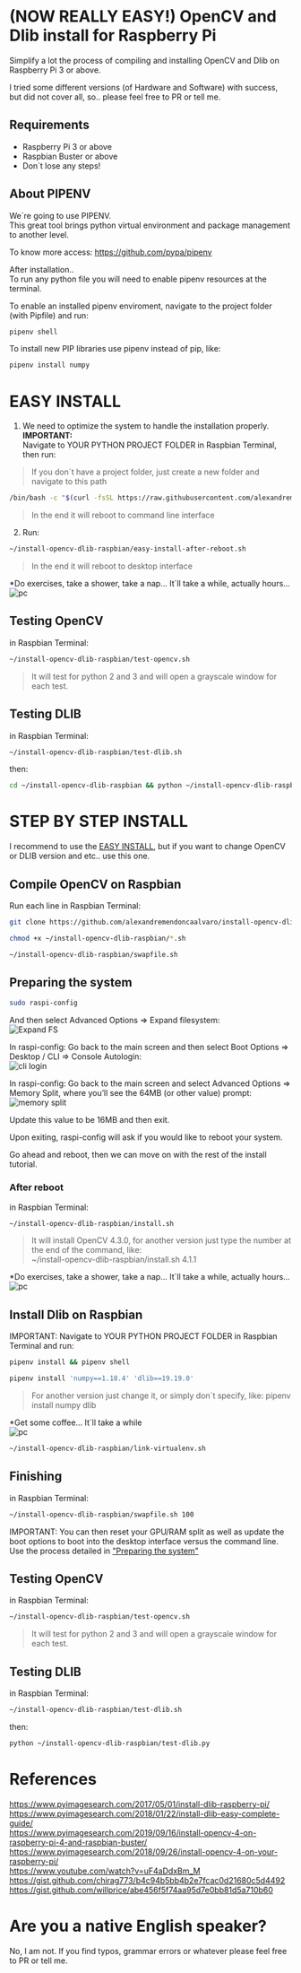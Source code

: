 # (NOW REALLY EASY!) OpenCV and Dlib install for Raspberry Pi

Simplify a lot the process of compiling and installing OpenCV and Dlib on Raspberry Pi 3 or above.

I tried some different versions (of Hardware and Software) with success, but did not cover all, so.. please feel free to PR or tell me.

## Requirements

* Raspberry Pi 3 or above
* Raspbian Buster or above
* Don´t lose any steps!

## About PIPENV

We´re going to use PIPENV.  
This great tool brings python virtual environment and package management to another level.  

To know more access: https://github.com/pypa/pipenv

After installation..  
To run any python file you will need to enable pipenv resources at the terminal.

To enable an installed pipenv enviroment, navigate to the project folder (with Pipfile) and run:

```bash
pipenv shell
```

To install new PIP libraries use pipenv instead of pip, like:

```bash
pipenv install numpy
```

# EASY INSTALL

1) We need to optimize the system to handle the installation properly.
**IMPORTANT:**  
Navigate to YOUR PYTHON PROJECT FOLDER in Raspbian Terminal, then run:

>If you don´t have a project folder, just create a new folder and navigate to this path

```bash
/bin/bash -c "$(curl -fsSL https://raw.githubusercontent.com/alexandremendoncaalvaro/install-opencv-dlib-raspbian/master/easy-install.sh)"
```
>In the end it will reboot to command line interface

2) Run:

```bash
~/install-opencv-dlib-raspbian/easy-install-after-reboot.sh
```
>In the end it will reboot to desktop interface

*Do exercises, take a shower, take a nap... It´ll take a while, actually hours...  
![pc](readme_images/homer.gif)  

## Testing OpenCV

in Raspbian Terminal:

```bash
~/install-opencv-dlib-raspbian/test-opencv.sh
```

>It will test for python 2 and 3 and will open a grayscale window for each test.

## Testing DLIB

in Raspbian Terminal:

```bash
~/install-opencv-dlib-raspbian/test-dlib.sh
```

then:

```bash
cd ~/install-opencv-dlib-raspbian && python ~/install-opencv-dlib-raspbian/test-dlib.py
```

# STEP BY STEP INSTALL

I recommend to use the [EASY INSTALL](#easy-install), but if you want to change OpenCV or DLIB version and etc.. use this one.

## Compile OpenCV on Raspbian
Run each line in Raspbian Terminal:

```bash
git clone https://github.com/alexandremendoncaalvaro/install-opencv-dlib-raspbian.git ~/install-opencv-dlib-raspbian && cd ~/install-opencv-dlib-raspbian
```

```bash
chmod +x ~/install-opencv-dlib-raspbian/*.sh
```

```bash
~/install-opencv-dlib-raspbian/swapfile.sh
```

## Preparing the system

```bash
sudo raspi-config
```
And then select Advanced Options => Expand filesystem:  
![Expand FS](https://www.pyimagesearch.com/wp-content/uploads/2018/08/install-opencv4-rpi-expandfs-768x580.jpg)

In raspi-config: Go back to the main screen and then select Boot Options => Desktop / CLI => Console Autologin:  
![cli login](https://www.pyimagesearch.com/wp-content/uploads/2017/05/raspbian_dlib_install_console_login.jpg)

In raspi-config: Go back to the main screen and select Advanced Options => Memory Split, where you’ll see the 64MB (or other value) prompt:  
![memory split](https://www.pyimagesearch.com/wp-content/uploads/2017/05/raspbian_dlib_install_memory_split.jpg)

Update this value to be 16MB and then exit.

Upon exiting, raspi-config will ask if you would like to reboot your system.

Go ahead and reboot, then we can move on with the rest of the install tutorial.

### After reboot

in Raspbian Terminal:

```bash
~/install-opencv-dlib-raspbian/install.sh
```
>It will install OpenCV 4.3.0, for another version just type the number at the end of the command, like:  
~/install-opencv-dlib-raspbian/install.sh 4.1.1

*Do exercises, take a shower, take a nap... It´ll take a while, actually hours...  
![pc](readme_images/homer.gif)  

## Install Dlib on Raspbian

IMPORTANT: Navigate to YOUR PYTHON PROJECT FOLDER in Raspbian Terminal and run:

```bash
pipenv install && pipenv shell
```

```bash
pipenv install 'numpy==1.18.4' 'dlib==19.19.0'
```

>For another version just change it, or simply don´t specify, like:
pipenv install numpy dlib

*Get some coffee... It´ll take a while  
![pc](readme_images/coffee.gif)  

```bash
~/install-opencv-dlib-raspbian/link-virtualenv.sh
```

## Finishing

in Raspbian Terminal:

```bash
~/install-opencv-dlib-raspbian/swapfile.sh 100
```
IMPORTANT: You can then reset your GPU/RAM split as well as update the boot options to boot into the desktop interface versus the command line.  
Use the process detailed in ["Preparing the system"](#preparing-the-system)


## Testing OpenCV

in Raspbian Terminal:

```bash
~/install-opencv-dlib-raspbian/test-opencv.sh
```

>It will test for python 2 and 3 and will open a grayscale window for each test.


## Testing DLIB

in Raspbian Terminal:

```bash
~/install-opencv-dlib-raspbian/test-dlib.sh
```

then:

```bash
python ~/install-opencv-dlib-raspbian/test-dlib.py
```

# References
https://www.pyimagesearch.com/2017/05/01/install-dlib-raspberry-pi/  
https://www.pyimagesearch.com/2018/01/22/install-dlib-easy-complete-guide/  
https://www.pyimagesearch.com/2019/09/16/install-opencv-4-on-raspberry-pi-4-and-raspbian-buster/  
https://www.pyimagesearch.com/2018/09/26/install-opencv-4-on-your-raspberry-pi/  
https://www.youtube.com/watch?v=uF4aDdxBm_M  
https://gist.github.com/chirag773/b4c94b5bb4b2e7fcac0d21680c5d4492  
https://gist.github.com/willprice/abe456f5f74aa95d7e0bb81d5a710b60  

# Are you a native English speaker?
No, I am not. If you find typos, grammar errors or whatever please feel free to PR or tell me.
